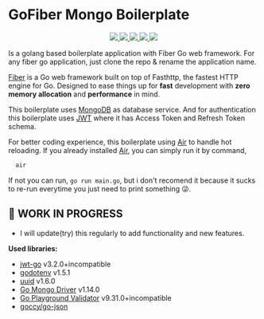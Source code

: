 # GoFiber Mongo Boilerplate

<p align="center">
  <a href="https://golang.org/doc/go1.16">
    <img src="https://img.shields.io/badge/Go-1.16+-00ADD8?style=flat&logo=go">
  </a>
  <a href="https://github.com/gofiber/fiber/releases">
    <img src="https://img.shields.io/github/v/release/gofiber/fiber?color=00ADD8&label=%F0%9F%9A%80%20">
  </a>
  <a href="https://jwt.io/">
    <img src="https://img.shields.io/badge/JWT-black?style=flat&logo=JSON%20web%20tokens">
  </a>
  <a href="https://www.mongodb.com">
    <img src="https://img.shields.io/badge/MongoDB-%234ea94b.svg?style=flat&logo=mongodb&logoColor=white">
  </a>
  <a href="https://opensource.org/licenses/MIT">
    <img src="https://img.shields.io/badge/License-MIT-green.svg?style=flat">
  </a>
</p>

Is a golang based boilerplate application with Fiber Go web framework.
For any fiber go application, just clone the repo & rename the application name.

[Fiber](https://gofiber.io/) is a Go web framework built on top of Fasthttp, the fastest HTTP engine for Go. Designed to ease things up for **fast** development with **zero memory allocation** and **performance** in mind. 

This boilerplate uses [MongoDB](https://www.mongodb.com/) as database service. And for authentication this boilerplate uses [JWT](https://jwt.io/) where it has Access Token and Refresh Token schema.

For better coding experience, this boilerplate using [Air](https://github.com/cosmtrek/air) to handle hot reloading. If you already installed [Air](https://github.com/cosmtrek/air), you can simply run it by command,
```bash
  air
```
If not you can run, ```go run main.go```, but i don't recomend it because it sucks to re-run everytime you just need to print something 😜.

## 🚧 WORK IN PROGRESS

- I will update(try) this regularly to add functionality and new features.

**Used libraries:**

- [jwt-go](https://github.com/dgrijalva/jwt-go) v3.2.0+incompatible
- [godotenv](https://github.com/joho/godotenv) v1.5.1
- [uuid](https://github.com/google/uuid) v1.6.0
- [Go Mongo Driver](https://go.mongodb.org/mongo-driver) v1.14.0
- [Go Playground Validator](https://github.com/go-playground/validator) v9.31.0+incompatible
- [goccy/go-json](https://github.com/goccy/go-json) 
